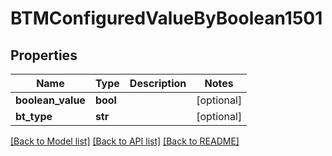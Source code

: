 # BTMConfiguredValueByBoolean1501

## Properties
Name | Type | Description | Notes
------------ | ------------- | ------------- | -------------
**boolean_value** | **bool** |  | [optional] 
**bt_type** | **str** |  | [optional] 

[[Back to Model list]](../README.md#documentation-for-models) [[Back to API list]](../README.md#documentation-for-api-endpoints) [[Back to README]](../README.md)


